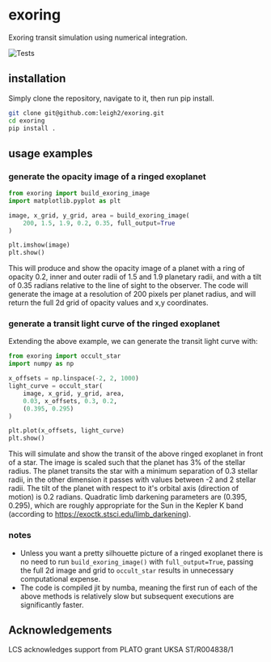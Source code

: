 # exoring
Exoring transit simulation using numerical integration.

![Tests](https://github.com/leigh2/exoring/actions/workflows/tests.yml/badge.svg)

## installation
Simply clone the repository, navigate to it, then run pip install.
```sh
git clone git@github.com:leigh2/exoring.git
cd exoring
pip install .
```

## usage examples
### generate the opacity image of a ringed exoplanet
```python
from exoring import build_exoring_image
import matplotlib.pyplot as plt

image, x_grid, y_grid, area = build_exoring_image(
    200, 1.5, 1.9, 0.2, 0.35, full_output=True
)

plt.imshow(image)
plt.show()
```
This will produce and show the opacity image of a planet with a ring of opacity 
0.2, inner and outer radii of 1.5 and 1.9 planetary radii, and with a tilt of 
0.35 radians relative to the line of sight to the observer. The code will 
generate the image at a resolution of 200 pixels per planet radius, and will 
return the full 2d grid of opacity values and x,y coordinates.

### generate a transit light curve of the ringed exoplanet
Extending the above example, we can generate the transit light curve with:
```python
from exoring import occult_star
import numpy as np

x_offsets = np.linspace(-2, 2, 1000)
light_curve = occult_star(
    image, x_grid, y_grid, area,
    0.03, x_offsets, 0.3, 0.2,
    (0.395, 0.295)
)

plt.plot(x_offsets, light_curve)
plt.show()
```
This will simulate and show the transit of the above ringed exoplanet in front 
of a star. The image is scaled such that the planet has 3% of the stellar 
radius. The planet transits the star with a minimum separation of 0.3 stellar 
radii, in the other dimension it passes with values between -2 and 2 stellar 
radii. The tilt of the planet with respect to it's orbital axis (direction of 
motion) is 0.2 radians. Quadratic limb darkening parameters are (0.395, 0.295), 
which are roughly appropriate for the Sun in the Kepler K band (according to 
https://exoctk.stsci.edu/limb_darkening).

### notes

* Unless you want a pretty silhouette picture of a ringed exoplanet 
there is no need to run `build_exoring_image()` with `full_output=True`, passing
the full 2d image and grid to `occult_star` results in unnecessary computational
expense.
* The code is compiled jit by numba, meaning the first run of each of the above
methods is relatively slow but subsequent executions are significantly faster.

## Acknowledgements
LCS acknowledges support from PLATO grant UKSA ST/R004838/1
